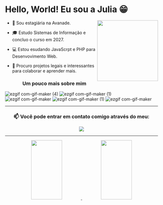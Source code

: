 # Hello, World! Eu sou a Julia 😁 
<img align="right" width="200" src="https://media0.giphy.com/media/unQ3IJU2RG7DO/giphy.gif?cid=ecf05e47lvqdirrebclp6lrt1zs4s1io6gr1vdkupbvtch9r&rid=giphy.gif&ct=g"/>

- 🧡 Sou estagiária na Avanade.
- 🎓 Estudo Sistemas de Informação e concluo o curso em 2027.
- 💻 Estou esudando JavaScrpt e PHP para Desenvovimento Web.
- 👯 Procuro projetos legais e interessantes para colaborar e aprender mais.

  <h3 align="center"> <b>Um pouco mais sobre mim </b> </h3>

  
![ezgif com-gif-maker (4)](https://user-images.githubusercontent.com/106779241/183421412-b6d5c309-0980-48c3-a1f0-7cdc3fb87320.gif) 
![ezgif com-gif-maker (1)](https://user-images.githubusercontent.com/106779241/183424593-7cec5e7a-2fe0-4297-a661-2b84ed164bac.gif)
![ezgif com-gif-maker](https://user-images.githubusercontent.com/106779241/183425290-053b051e-a194-4444-bad0-a22e776f0f27.gif)
![ezgif com-gif-maker (1)](https://user-images.githubusercontent.com/106779241/183429564-939221ab-4969-4014-86fb-6e626c3c4ae9.gif)
![ezgif com-gif-maker](https://user-images.githubusercontent.com/106779241/183431419-7fc2ae9b-ed83-4b2e-9ee0-1a2b1b290bf6.gif)

--- 
 <h3 align="center"> <b>📫 Você pode entrar em contato comigo através do meu: </b> </h3>
 
<div align="center">
 <a href="https://www.linkedin.com/in/julia-nsantos/"><img src="https://img.shields.io/badge/-LinkedIn-%230077B5?style=for-the-badge&logo=linkedin&logoColor=white" target="_blank"></a> 
<div>
  
--- 

<div align="center">
    <a href="https://github.com/julia-nsantos">
    <img width="45%" height="195px" src="https://github-readme-stats.vercel.app/api?username=julia-nsantos&show_icons=true&count_private=true&hide_border=true&title_color=f60099&icon_color=f60099&f&text_color=ffffff&bg_color=fbb6e1"/>
    <img width="45%" height="195px" src="https://github-readme-stats.vercel.app/api/top-langs/?username=julia-nsantos&layout=compact&hide_border=true&title_color=f60099&icon_color=f60099&text_color=ffffff&&bg_color=fbb6e1"/><div>
